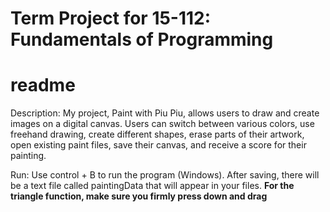 # Term Project for 15-112: Fundamentals of Programming
# readme

Description:
My project, Paint with Piu Piu, allows users to draw and create images on a digital canvas. Users can switch between various colors, use freehand drawing, create different shapes, erase parts of their artwork, open existing paint files, save their canvas, and receive a score for their painting.

Run:
Use control + B to run the program (Windows). After saving, there will be a
text file called paintingData that will appear in your files.
**For the triangle function, make sure you firmly press down and drag**

